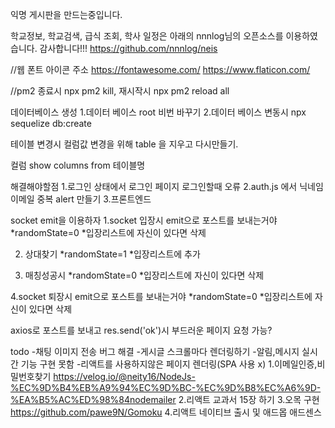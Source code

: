 익명 게시판을 만드는중입니다.

학교정보, 학교검색, 급식 조회, 학사 일정은 아래의 nnnlog님의 오픈소스를
이용하였습니다. 감사합니다!!!
https://github.com/nnnlog/neis

//웹 폰트 아이콘 주소
https://fontawesome.com/
https://www.flaticon.com/

//pm2 종료시 npx pm2 kill, 재시작시 npx pm2 reload all

데이터베이스 생성
1.데이터 베이스 root 비번 바꾸기
2.데이터 베이스 변동시 npx sequelize db:create

테이블 변경시 컬럼값 변경을 위해
table 을 지우고 다시만들기.

컬럼
show columns from 테이블명


해결해야할점
1.로그인 상태에서 로그인 페이지 로그인할때 오류
2.auth.js 에서 닉네임 이메일 중복 alert 만들기
3.프론트엔드


socket emit을 이용하자
1.socket 입장시 emit으로 포스트를 보내는거야
*randomState=0
*입장리스트에 자신이 있다면 삭제 

2. 상대찾기
*randomState=1
*입장리스트에 추가

3. 매칭성공시 
*randomState=0
*입장리스트에 자신이 있다면 삭제 

4.socket 퇴장시 emit으로 포스트를 보내는거야
*randomState=0
*입장리스트에 자신이 있다면 삭제 


axios로 포스트를 보내고 res.send('ok')시 부드러운 페이지 요청 가능?


todo
-채팅 이미지 전송 버그 해결
-게시글 스크롤마다 렌더링하기
-알림,메시지 실시간 기능 구현 못함
-리액트를 사용하지않은 페이지 렌더링(SPA 사용 x)
1.이메일인증,비밀번호찾기
https://velog.io/@neity16/NodeJs-%EC%9D%B4%EB%A9%94%EC%9D%BC-%EC%9D%B8%EC%A6%9D-%EA%B5%AC%ED%98%84nodemailer
2.리액트 교과서 15장 하기
3.오목 구현
https://github.com/pawe9N/Gomoku
4.리액트 네이티브 출시 및 애드몹 애드센스
